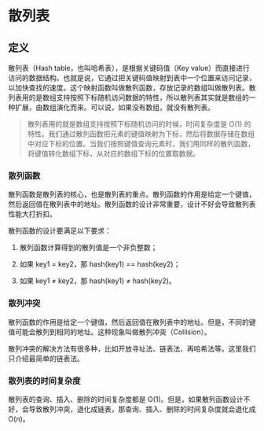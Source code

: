 # 散列表

## 定义

散列表（Hash table，也叫哈希表），是根据关键码值（Key value）而直接进行访问的数据结构。也就是说，它通过把关键码值映射到表中一个位置来访问记录，以加快查找的速度。这个映射函数叫做散列函数，存放记录的数组叫做散列表。散列表用的是数组支持按照下标随机访问数据的特性，所以散列表其实就是数组的一种扩展，由数组演化而来。可以说，如果没有数组，就没有散列表。

> 散列表用的就是数组支持按照下标随机访问的时候，时间复杂度是 O(1) 的特性。我们通过散列函数把元素的键值映射为下标，然后将数据存储在数组中对应下标的位置。当我们按照键值查询元素时，我们用同样的散列函数，将键值转化数组下标，从对应的数组下标的位置取数据。

### 散列函数

散列函数是散列表的核心，也是散列表的重点。散列函数的作用是给定一个键值，然后返回值在散列表中的地址。散列函数的设计非常重要，设计不好会导致散列表性能大打折扣。

散列函数的设计要满足以下要求：

1. 散列函数计算得到的散列值是一个非负整数；

2. 如果 key1 = key2，那 hash(key1) == hash(key2)；

3. 如果 key1 ≠ key2，那 hash(key1) ≠ hash(key2)。

### 散列冲突

散列函数的作用是给定一个键值，然后返回值在散列表中的地址。但是，不同的键值可能会散列到相同的地址。这种现象叫做散列冲突（Collision）。

散列冲突的解决方法有很多种，比如开放寻址法、链表法、再哈希法等。这里我们只介绍最简单的链表法。

### 散列表的时间复杂度

散列表的查询、插入、删除的时间复杂度都是 O(1)。但是，如果散列函数设计不好，会导致散列冲突，退化成链表，那查询、插入、删除的时间复杂度就会退化成 O(n)。

